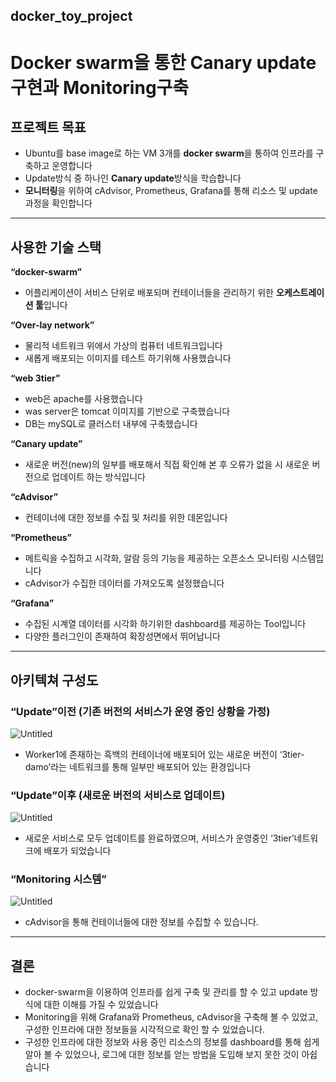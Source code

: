 ## docker_toy_project
# Docker swarm을 통한 Canary update구현과 Monitoring구축
## 프로젝트 목표

- Ubuntu를 base image로 하는 VM 3개를 **docker swarm**을 통하여 인프라를 구축하고 운영합니다
- Update방식 중 하나인 **Canary update**방식을 학습합니다
- **모니터링**을 위하여 cAdvisor, Prometheus, Grafana를 통해 리소스 및 update과정을 확인합니다

---

## 사용한 기술 스택

**“docker-swarm”**

- 어플리케이션이 서비스 단위로 배포되며 컨테이너들을 관리하기 위한 **오케스트레이션 툴**입니다

**“Over-lay network”**

- 물리적 네트워크 위에서 가상의 컴퓨터 네트워크입니다
- 새롭게 배포되는 이미지를 테스트 하기위해 사용했습니다

**“web 3tier”**

- web은 apache를 사용했습니다
- was server은 tomcat 이미지를 기반으로 구축했습니다
- DB는 mySQL로 클러스터 내부에 구축했습니다

**“Canary update”**

- 새로운 버전(new)의 일부를 배포해서 직접 확인해 본 후 오류가 없을 시 새로운 버전으로 업데이트 하는 방식입니다

**“cAdvisor”**

- 컨테이너에 대한 정보를 수집 및 처리를 위한 데몬입니다

**“Prometheus”**

- 메트릭을 수집하고 시각화, 알람 등의 기능을 제공하는 오픈소스 모니터링 시스템입니다
- cAdvisor가 수집한 데이터를 가져오도록 설정했습니다

**“Grafana”**

- 수집된 시계열 데이터를 시각화 하기위한 dashboard를 제공하는 Tool입니다
- 다양한 플러그인이 존재하여 확장성면에서 뛰어납니다

---

## 아키텍쳐 구성도

### “Update”이전 (기존 버전의 서비스가 운영 중인 상황을 가정)

![Untitled](https://s3-us-west-2.amazonaws.com/secure.notion-static.com/e3c9162f-ded8-480a-a3a8-270d8e1ce32e/Untitled.png)

- Worker1에 존재하는 흑백의 컨테이너에 배포되어 있는 새로운 버전이 ‘3tier-damo’라는 네트워크를 통해 일부만 배포되어 있는 환경입니다

### “Update”이후 (새로운 버전의 서비스로 업데이트)

![Untitled](https://s3-us-west-2.amazonaws.com/secure.notion-static.com/4371a7ce-7631-41e8-93ec-c355134ac76f/Untitled.png)

- 새로운 서비스로 모두 업데이트를 완료하였으며, 서비스가 운영중인 ‘3tier’네트워크에 배포가 되었습니다

### “Monitoring 시스템”

![Untitled](https://s3-us-west-2.amazonaws.com/secure.notion-static.com/48a82b1d-fc42-47be-b697-1071ecfa7764/Untitled.png)

- cAdvisor을 통해 컨테이너들에 대한 정보를 수집할 수 있습니다.

---

## 결론

- docker-swarm을 이용하여 인프라를 쉽게 구축 및 관리를 할 수 있고 update 방식에 대한 이해를 가질 수 있었습니다
- Monitoring을 위해 Grafana와 Prometheus, cAdvisor을 구축해 볼 수 있었고, 구성한 인프라에 대한 정보들을 시각적으로 확인 할 수 있었습니다.
- 구성한 인프라에 대한 정보와 사용 중인 리소스의 정보를 dashboard를 통해 쉽게 알아 볼 수 있었으나, 로그에 대한 정보를 얻는 방법을 도입해 보지 못한 것이 아쉽습니다
